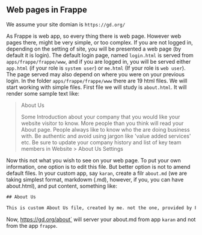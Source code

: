 ## Web pages in Frappe

We assume your site domian is `https://gd.org/`

As Frappe is web app, so every thing there is web page. However web pages there,
might be very simple, or too complex. If you are not logged in, depending on the
setting of site, you will be presented a web page (by default it is login). The
default login page, named `login.html` is served from `apps/frappe/frappe/www`, and
if you are logged in, you will be served either `app.html` (if your role is
`system user`) or `me.html` (If your role is `web user`).
The page served may also depend on where you were on your previous login.
In the folder `apps/frappe/frappe/www` there are 19 html files. We will start working
with simple files. First file we will study is `about.html`. It will render some sample
text like:

> About Us
> 
> Some Introduction about your company that you would like your website visitor to know.
> More people than you think will read your About page. People always like to know who
> the are doing business with. Be authentic and avoid using jargon like
> 'value added services' etc. Be sure to update your company history and list of key
> team members in Website > About Us Settings

Now this not what you wish to see on your web page. To put your own information, one option
is to edit this file. But better option is not to amend default files. In your custom app,
say `karan`, create a filr `about.md` (we are taking simplest format, markdowm (.md), 
however, if you, you can have about.html), and put content, something like:

```txt
## About Us

This is custom About Us file, created by me. not the one, provided by Frappe.

```

Now, https://gd.org/about` will server your about.md from app `karan` and not
from the app `frappe`. 

